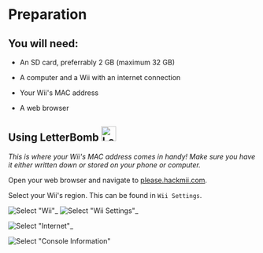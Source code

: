 # Preparation



## You will need: ##

- An SD card, preferrably 2 GB (maximum 32 GB)

- A computer and a Wii with an internet connection

- Your Wii's MAC address

- A web browser


## Using LetterBomb <img src="https://user-images.githubusercontent.com/113637453/197420695-8713c87a-1edb-45f7-a90e-f55b55423243.png" alt="LetterBomb" width="30"/> ##

*This is where your Wii's MAC address comes in handy! Make sure you have it either written down or stored on your phone or computer.*

Open your web browser and navigate to [please.hackmii.com](https://please.hackmii.com).

Select your Wii's region. This can be found in `Wii Settings`.


![ Select "Wii"_](https://user-images.githubusercontent.com/113637453/197423077-347cc7d2-d1e8-4e26-8a47-a75258def196.png)
![ Select "Wii Settings"_](https://user-images.githubusercontent.com/113637453/197423095-bf9e0da1-f403-448a-a1a6-2e91cf84a65a.png)

![ Select "Internet"_](https://user-images.githubusercontent.com/113637453/197423343-cedd9f94-c9c6-43fc-9676-fea85916b972.png)

![ Select "Console Information" ](https://user-images.githubusercontent.com/113637453/197423358-b7188d4c-2329-4979-8716-9e3dfd163232.png)



